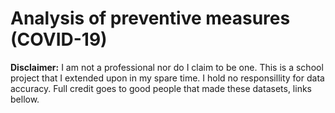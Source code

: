 # Analysis of preventive measures (COVID-19)


__Disclaimer:__ I am not a professional nor do I claim to be one.
This is a school project that I extended upon in my spare time. I hold no responsillity for data accuracy. Full credit goes to
good people that made these datasets, links bellow.

